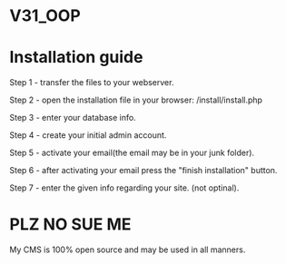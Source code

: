 # V31_OOP
Installation guide
======================================
Step 1 - transfer the files to your webserver.

Step 2 - open the installation file in your browser: /install/install.php

Step 3 - enter your database info.

Step 4 - create your initial admin account.

Step 5 - activate your email(the email may be in your junk folder).

Step 6 - after activating your email press the "finish installation" button.

Step 7 - enter the given info regarding your site. (not optinal).

PLZ NO SUE ME
======================================
My CMS is 100% open source and may be used in all manners.

